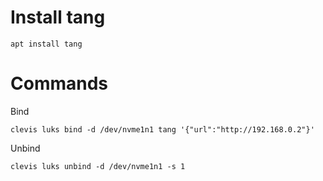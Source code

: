 # Install tang

    apt install tang

# Commands
Bind

    clevis luks bind -d /dev/nvme1n1 tang '{"url":"http://192.168.0.2"}'

Unbind

    clevis luks unbind -d /dev/nvme1n1 -s 1
